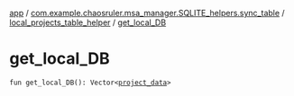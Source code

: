 [app](../../index.md) / [com.example.chaosruler.msa_manager.SQLITE_helpers.sync_table](../index.md) / [local_projects_table_helper](index.md) / [get_local_DB](.)

# get_local_DB

`fun get_local_DB(): Vector<`[`project_data`](../../com.example.chaosruler.msa_manager.object_types/project_data/index.md)`>`